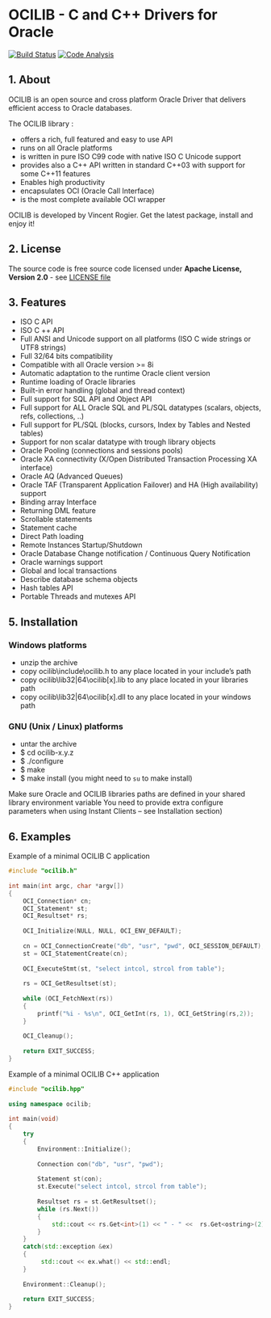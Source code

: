 ﻿# OCILIB - C and C++ Drivers for Oracle 
[![Build Status](https://img.shields.io/travis/vrogier/ocilib/master.svg)](https://travis-ci.org/vrogier/ocilib)
[![Code Analysis](https://img.shields.io/coverity/scan/8019.svg)](https://scan.coverity.com/projects/vrogier-ocilib)

## 1. About

OCILIB is an open source and cross platform Oracle Driver that delivers efficient access to Oracle databases.

The OCILIB library :

- offers a rich, full featured and easy to use API
- runs on all Oracle platforms
- is written in pure ISO C99 code with native ISO C Unicode support
- provides also a C++ API written in standard C++03 with support for some C++11 features
- Enables high productivity
- encapsulates OCI (Oracle Call Interface)
- is the most complete available OCI wrapper

OCILIB is developed by Vincent Rogier. Get the latest package, install and enjoy it!

## 2. License

The source code is free source code licensed under **Apache License, Version 2.0** - see [LICENSE file](LICENSE)

## 3. Features 
 
- ISO C API
- ISO C ++ API
- Full ANSI and Unicode support on all platforms (ISO C wide strings or UTF8 strings)
- Full 32/64 bits compatibility
- Compatible with all Oracle version >= 8i
- Automatic adaptation to the runtime Oracle client version
- Runtime loading of Oracle libraries
- Built-in error handling (global and thread context)
- Full support for SQL API and Object API
- Full support for ALL Oracle SQL and PL/SQL datatypes (scalars, objects, refs, collections, ..)
- Full support for PL/SQL (blocks, cursors, Index by Tables and Nested tables)
- Support for non scalar datatype with trough library objects
- Oracle Pooling (connections and sessions pools)
- Oracle XA connectivity (X/Open Distributed Transaction Processing XA interface)
- Oracle AQ (Advanced Queues)
- Oracle TAF (Transparent Application Failover) and HA (High availability) support
- Binding array Interface
- Returning DML feature
- Scrollable statements
- Statement cache
- Direct Path loading
- Remote Instances Startup/Shutdown
- Oracle Database Change notification / Continuous Query Notification
- Oracle warnings support
- Global and local transactions
- Describe database schema objects
- Hash tables API
- Portable Threads and mutexes API

## 5. Installation

### Windows platforms

- unzip the archive
- copy ocilib\include\ocilib.h to any place located in your include’s path
- copy ocilib\lib32|64\ocilib[x].lib to any place located in your libraries path
- copy ocilib\lib32|64\ocilib[x].dll to any place located in your windows path

### GNU (Unix / Linux) platforms

- untar the archive
- $ cd ocilib-x.y.z
- $ ./configure
- $ make
- $ make install (you might need to `su` to make install)

Make sure Oracle and OCILIB libraries paths are defined in your shared library environment variable
You need to provide extra configure parameters when using Instant Clients – see Installation section)

## 6. Examples

Example of a minimal OCILIB C application

```C
#include "ocilib.h"
 
int main(int argc, char *argv[])
{
    OCI_Connection* cn;
    OCI_Statement* st;
    OCI_Resultset* rs;
 
    OCI_Initialize(NULL, NULL, OCI_ENV_DEFAULT);
 
    cn = OCI_ConnectionCreate("db", "usr", "pwd", OCI_SESSION_DEFAULT);
    st = OCI_StatementCreate(cn);
 
    OCI_ExecuteStmt(st, "select intcol, strcol from table");
 
    rs = OCI_GetResultset(st);
 
    while (OCI_FetchNext(rs))
    {
        printf("%i - %s\n", OCI_GetInt(rs, 1), OCI_GetString(rs,2));
    }
 
    OCI_Cleanup();
 
    return EXIT_SUCCESS;
}
```
Example of a minimal OCILIB C++ application


```C++
#include "ocilib.hpp"
 
using namespace ocilib;
 
int main(void)
{
    try
    {
        Environment::Initialize();
 
        Connection con("db", "usr", "pwd");
 
        Statement st(con);
        st.Execute("select intcol, strcol from table");
 
        Resultset rs = st.GetResultset();
        while (rs.Next())
        {
            std::cout << rs.Get<int>(1) << " - " <<  rs.Get<ostring>(2) << std::endl;
        }
    }
    catch(std::exception &ex)
    {
         std::cout << ex.what() << std::endl;
    }
 
    Environment::Cleanup();
 
    return EXIT_SUCCESS;
}
```
